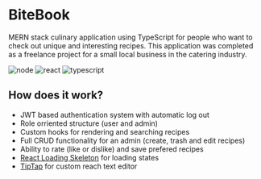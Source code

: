 # BiteBook

MERN stack culinary application using TypeScript for people who want to check out unique and interesting recipes. This application was completed as a freelance project for a small local business in the catering industry.

![node](https://img.shields.io/badge/Node.js-v20.16.0-green?style=flat&logo=node.js)
![react](https://img.shields.io/badge/React-%5E19.0.0-blue?style=flat&logo=react)
![typescript](https://img.shields.io/badge/TypeScript-~5.7.2-blue?style=flat&logo=typescript)

## How does it work?

* JWT based authentication system with automatic log out
* Role orriented structure (user and admin)
* Custom hooks for rendering and searching recipes
* Full CRUD functionality for an admin (create, trash and edit recipes)
* Ability to rate (like or dislike) and save prefered recipes
* [React Loading Skeleton](https://github.com/dvtng/react-loading-skeleton) for loading states
* [TipTap](https://github.com/ueberdosis/tiptap) for custom reach text editor
